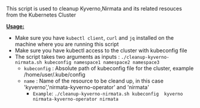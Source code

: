 This script is used to cleanup Kyverno,Nirmata and its related resouces from the Kubernetes Cluster

<ins>**Usage:**</ins>
- Make sure you have `kubectl client`, `curl` and `jq` installed on the machine where you are running this script
- Make sure you have kubectl access to the cluster with kubeconfig file
- The script takes two arguments as inputs : `./cleanup-kyverno-nirmata.sh kubeconfig namespace1 namespace2 namespace3`
	- `kubeconfig` : Absolute path of kubeconfig file for the cluster, example /home/user/.kube/config
	- `name` : Name of the resource to be cleand up, in this case 'kyverno','nirmata-kyverno-operator' and 'nirmata'
        - `Example`: `./cleanup-kyverno-nirmata.sh kubeconfig  kyverno nirmata-kyverno-operator nirmata`

